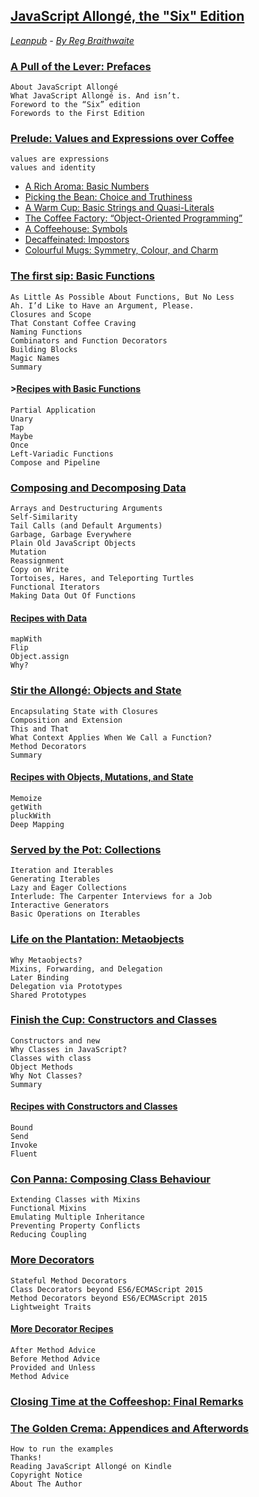 ## [JavaScript Allongé, the "Six" Edition](https://github.com/raganwald/javascript-allonge-six) 
*[Leanpub](https://leanpub.com/javascriptallongesix/read#leanpub-auto-about-javascript-allong) - [By Reg Braithwaite](https://github.com/raganwald)*
### [A Pull of the Lever: Prefaces](markdown/book_1_preface.md)   
	About JavaScript Allongé   
	What JavaScript Allongé is. And isn’t.   
	Foreword to the “Six” edition   
	Forewords to the First Edition
### [Prelude: Values and Expressions over Coffee](markdown/book_2_prelude.md)   
	values are expressions   
	values and identity   
* [A Rich Aroma: Basic Numbers](markdown/sub_0_numbers.md)   
* [Picking the Bean: Choice and Truthiness](markdown/sub_1_choice.md)  
* [A Warm Cup: Basic Strings and Quasi-Literals](markdown/sub_2_strings.md)  
* [The Coffee Factory: “Object-Oriented Programming”](markdown/sub_3_oop.md)  
* [A Coffeehouse: Symbols](markdown/sub_4_symbols.md)  
* [Decaffeinated: Impostors](markdown/sub_5_impostors.md)  
* [Colourful Mugs: Symmetry, Colour, and Charm](markdown/sub_6_colours.md) 
### [The first sip: Basic Functions](markdown/main_0_functions.md)   
	As Little As Possible About Functions, But No Less   
	Ah. I’d Like to Have an Argument, Please.   
	Closures and Scope   
	That Constant Coffee Craving   
	Naming Functions   
	Combinators and Function Decorators   
	Building Blocks   
	Magic Names   
	Summary   
#### >[Recipes with Basic Functions](markdown/main_0r_functions.md)   
	Partial Application   
	Unary   
	Tap   
	Maybe   
	Once   
	Left-Variadic Functions   
	Compose and Pipeline   
### [Composing and Decomposing Data](markdown/main_1_Composing.md)   
	Arrays and Destructuring Arguments   
	Self-Similarity   
	Tail Calls (and Default Arguments)   
	Garbage, Garbage Everywhere   
	Plain Old JavaScript Objects   
	Mutation   
	Reassignment   
	Copy on Write   
	Tortoises, Hares, and Teleporting Turtles   
	Functional Iterators   
	Making Data Out Of Functions   
#### [Recipes with Data](markdown/main_1r_Composing.md)   
	mapWith   
	Flip   
	Object.assign   
	Why?   
### [Stir the Allongé: Objects and State](markdown/main_2_objects.md)   
	Encapsulating State with Closures   
	Composition and Extension   
	This and That   
	What Context Applies When We Call a Function?   
	Method Decorators   
	Summary   
#### [Recipes with Objects, Mutations, and State](markdown/main_2r_objects.md)   
	Memoize   
	getWith   
	pluckWith   
	Deep Mapping   
### [Served by the Pot: Collections](markdown/main_3_collections.md)   
	Iteration and Iterables   
	Generating Iterables   
	Lazy and Eager Collections   
	Interlude: The Carpenter Interviews for a Job   
	Interactive Generators   
	Basic Operations on Iterables   
### [Life on the Plantation: Metaobjects](markdown/main_4_metaobjects.md)   
	Why Metaobjects?   
	Mixins, Forwarding, and Delegation      
	Later Binding    
	Delegation via Prototypes   
	Shared Prototypes   
### [Finish the Cup: Constructors and Classes](markdown/main_5_constructors.md)   
	Constructors and new   
	Why Classes in JavaScript?   
	Classes with class   
	Object Methods   
	Why Not Classes?   
	Summary   
#### [Recipes with Constructors and Classes](markdown/main_5r_constructors.md)   
	Bound   
	Send   
	Invoke   
	Fluent   
### [Con Panna: Composing Class Behaviour](markdown/main_6_classes.md)   
	Extending Classes with Mixins   
	Functional Mixins   
	Emulating Multiple Inheritance   
	Preventing Property Conflicts   
	Reducing Coupling   
### [More Decorators](markdown/main_7_dedorators.md)   
	Stateful Method Decorators   
	Class Decorators beyond ES6/ECMAScript 2015   
	Method Decorators beyond ES6/ECMAScript 2015   
	Lightweight Traits   
#### [More Decorator Recipes](markdown/main_7r_dedorators.md)   
	After Method Advice   
	Before Method Advice   
	Provided and Unless   
	Method Advice   
### [Closing Time at the Coffeeshop: Final Remarks](markdown/book_3_closing-time.md)   
### [The Golden Crema: Appendices and Afterwords](markdown/book_4_appendices.md)   
	How to run the examples   
	Thanks!   
	Reading JavaScript Allongé on Kindle   
	Copyright Notice   
	About The Author   

